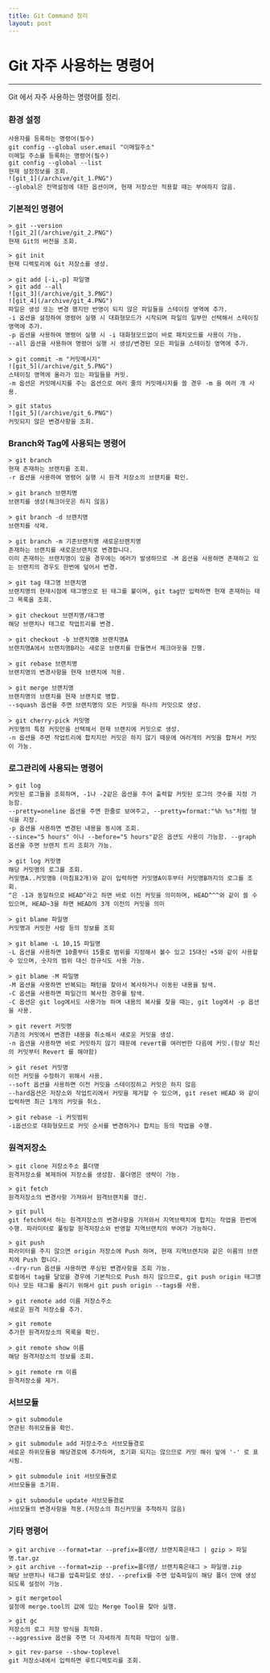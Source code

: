 ```yaml
---
title: Git Command 정리
layout: post
---
```

# Git 자주 사용하는 명령어
---------------------------------------
Git 에서 자주 사용하는 명령어를 정리.

### 환경 설정
```git config --global user.name "사용자명" 
사용자를 등록하는 명령어(필수)
git config --global user.email "이메일주소" 
이메일 주소를 등록하는 명령어(필수)
git config --global --list 
현재 설정정보를 조회.
![git_1](/archive/git_1.PNG")    
--global은 전역설정에 대한 옵션이며, 현재 저장소만 적용할 때는 부여하지 않음.
```
### 기본적인 명령어
	> git --version
	![git_2](/archive/git_2.PNG")
    현재 Git의 버전을 조회.

	> git init
	현재 디렉토리에 Git 저장소를 생성.

	> git add [-i,-p] 파일명
	> git add --all
	![git_3](/archive/git_3.PNG")
	![git_4](/archive/git_4.PNG")
	파일은 생성 또는 변경 했지만 반영이 되지 않은 파일들을 스테이징 영역에 추가.
    -i 옵션을 설정하여 명령어 실행 시 대화형모드가 시작되며 파일의 일부만 선택해서 스테이징 영역에 추가.
    -p 옵션을 사용하여 명령어 실행 시 -i 대화형모드없이 바로 패치모드를 사용이 가능.
    --all 옵션을 사용하여 명령어 실행 시 생성/변경된 모든 파일을 스테이징 영역에 추가.

	> git commit -m "커밋메시지"
	![git_5](/archive/git_5.PNG")
	스테이징 영역에 올라가 있는 파일들을 커밋. 
	-m 옵션은 커밋메시지를 주는 옵션으로 여러 줄의 커밋메시지를 쓸 경우 -m 을 여러 개 사용. 

	> git status
	![git_5](/archive/git_6.PNG")
	커밋되지 않은 변경사항을 조회.

### Branch와 Tag에 사용되는 명령어
	> git branch
	현재 존재하는 브랜치를 조회.
    -r 옵션을 사용하여 명령어 실행 시 원격 저장소의 브랜치를 확인.

	> git branch 브랜치명
	브랜치를 생성(체크아웃은 하지 않음)

	> git branch -d 브랜치명
	브랜치를 삭제.

	> git branch -m 기존브랜치명 새로운브랜치명
	존재하는 브랜치를 새로운브랜치로 변경합니다. 
	이미 존재하는 브랜치명이 있을 경우에는 에러가 발생하므로 -M 옵션을 사용하면 존재하고 있는 브랜치의 경우도 한번에 덮어서 변경.

	> git tag 태그명 브랜치명
	브랜치명의 현재시점에 태그명으로 된 태그를 붙이며, git tag만 입력하면 현재 존재하는 태그 목록을 조회.

	> git checkout 브랜치명/태그명
	해당 브랜치나 태그로 작업트리를 변경. 

	> git checkout -b 브랜치명B 브랜치명A
	브랜치명A에서 브랜치명B라는 새로운 브랜치를 만들면서 체크아웃을 진행.

	> git rebase 브랜치명
	브랜치명의 변경사항을 현재 브랜치에 적용.

	> git merge 브랜치명
	브랜치명의 브랜치를 현재 브랜치로 병합. 
	--squash 옵션을 주면 브랜치명의 모든 커밋을 하나의 커밋으로 생성.

	> git cherry-pick 커밋명
	커밋명의 특정 커밋만을 선택해서 현재 브랜치에 커밋으로 생성. 
	-n 옵션을 주면 작업트리에 합치지만 커밋은 하지 않기 때문에 여러개의 커밋을 합쳐서 커밋이 가능.	

### 로그관리에 사용되는 명령어
	> git log
	커밋된 로그들을 조회하며, -1나 -2같은 옵션을 주어 출력할 커밋된 로그의 갯수를 지정 가능함. 
	--pretty=oneline 옵션을 주면 한줄로 보여주고, --pretty=format:"%h %s"처럼 형식을 지정.
	-p 옵션을 사용하면 변경된 내용을 동시에 조회. 
	--since="5 hours" 이나 --before="5 hours"같은 옵션도 사용이 가능함. --graph 옵션을 주면 브랜치 트리 조회가 가능.

	> git log 커밋명
	해당 커밋명의 로그를 조회. 
	커밋명A..커밋명B (마침표2개)와 같이 입력하면 커밋명A이후부터 커밋명B까지의 로그를 조회. 
	^은 -1과 동일하므로 HEAD^라고 하면 바로 이전 커밋을 의미하며, HEAD^^^와 같이 쓸 수 있으며, HEAD~3을 하면 HEAD의 3개 이전의 커밋을 의미

	> git blame 파일명
	커밋명과 커밋한 사람 등의 정보를 조회

	> git blame -L 10,15 파일명
	-L 옵션을 사용하면 10줄부터 15줄로 범위를 지정해서 볼수 있고 15대신 +5와 같이 사용할 수 있으며, 숫자의 범위 대신 정규식도 사용 가능.

	> git blame -M 파일명
	-M 옵션을 사용하면 반복되는 패턴을 찾아서 복사하거나 이동된 내용을 탐색.  
	-C 옵션을 사용하면 파일간의 복사한 경우를 탐색. 
	-C 옵션은 git log에서도 사용가능 하며 내용의 복사를 찾을 때는, git log에서 -p 옵션을 사용.

	> git revert 커밋명
	기존의 커밋에서 변경한 내용을 취소해서 새로운 커밋을 생성. 
	-n 옵션을 사용하면 바로 커밋하지 않기 때문에 revert를 여러번한 다음에 커밋.(항상 최신의 커밋부터 Revert 를 해야함)

	> git reset 커밋명
	이전 커밋을 수정하기 위해서 사용.
	--soft 옵션을 사용하면 이전 커밋을 스테이징하고 커밋은 하지 않음
	--hard옵션은 저장소와 작업트리에서 커밋을 제거할 수 있으며, git reset HEAD 와 같이 입력하면 최근 1개의 커밋을 취소.

	> git rebase -i 커밋범위
	-i옵션으로 대화형모드로 커밋 순서를 변경하거나 합치는 등의 작업을 수행.

### 원격저장소
	> git clone 저장소주소 폴더명
	원격저장소를 복제하여 저장소를 생성함. 폴더명은 생략이 가능.

	> git fetch
	원격저장소의 변경사항 가져와서 원격브랜치를 갱신.
	 
	> git pull
	git fetch에서 하는 원격저장소의 변경사항을 가져와서 지역브랙치에 합치는 작업을 한번에 수행. 파라미터로 풀링할 원격저장소와 반영할 지역브랜치의 부여가 가능하다.

	> git push
	파라미터를 주지 않으면 origin 저장소에 Push 하며, 현재 지역브랜치와 같은 이름의 브랜치에 Push 합니다. 
	--dry-run 옵션을 사용하면 푸싱된 변경사항을 조회 가능. 
	로컬에서 tag를 달았을 경우에 기본적으로 Push 하지 않으므로, git push origin 태그명이나 모든 태그를 올리기 위해서 git push origin --tags를 사용.

	> git remote add 이름 저장소주소
	새로운 원격 저장소를 추가.

	> git remote
	추가한 원격저장소의 목록을 확인.

	> git remote show 이름
	해당 원격저장소의 정보를 조회.

	> git remote rm 이름
	원격저장소를 제거.


### 서브모듈
	> git submodule
	연관된 하위모듈을 확인.

	> git submodule add 저장소주소 서브모듈경로
	새로운 하위모듈을 해당경로에 추가하며, 초기화 되지는 않으므로 커밋 해쉬 앞에 '-' 로 표시됨.

	> git submodule init 서브모듈경로
	서브모듈을 초기화.

	> git submodule update 서브모듈경로
	서브모듈의 변경사항을 적용.(저장소의 최신커밋을 추적하지 않음)


### 기타 명령어
	> git archive --format=tar --prefix=폴더명/ 브랜치혹은태그 | gzip > 파일명.tar.gz
	> git archive --format=zip --prefix=폴더명/ 브랜치혹은태그 > 파일명.zip
	해당 브랜치나 태그를 압축파일로 생성. --prefix를 주면 압축파일이 해당 폴더 안에 생성되도록 설정이 가능.

	> git mergetool
	설정에 merge.tool의 값에 있는 Merge Tool을 찾아 실행.

	> git gc
	저장소의 로그 저장 방식을 최적화. 
	--aggressive 옵션을 주면 더 자세하게 최적화 작업이 실행.

	> git rev-parse --show-toplevel
	git 저장소내에서 입력하면 루트디렉토리를 조회.	